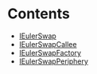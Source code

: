 

# Contents
- [IEulerSwap](IEulerSwap.sol/interface.IEulerSwap.md)
- [IEulerSwapCallee](IEulerSwapCallee.sol/interface.IEulerSwapCallee.md)
- [IEulerSwapFactory](IEulerSwapFactory.sol/interface.IEulerSwapFactory.md)
- [IEulerSwapPeriphery](IEulerSwapPeriphery.sol/interface.IEulerSwapPeriphery.md)
